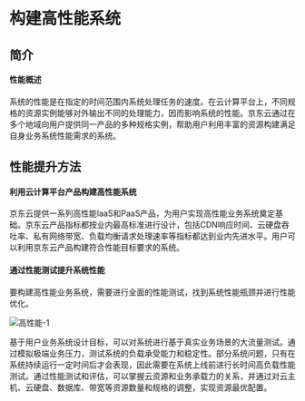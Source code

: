 # 构建高性能系统

## 简介

#### 性能概述

系统的性能是在指定的时间范围内系统处理任务的速度。在云计算平台上，不同规格的资源实例能够对外输出不同的处理能力，因而影响系统的性能。京东云通过在多个地域向用户提供同一产品的多种规格实例，帮助用户利用丰富的资源构建满足自身业务系统性能需求的系统。

## 性能提升方法

#### 利用云计算平台产品构建高性能系统

京东云提供一系列高性能IaaS和PaaS产品，为用户实现高性能业务系统奠定基础。京东云产品指标都按业内最高标准进行设计，包括CDN响应时间、云硬盘吞吐率、私有网络带宽、负载均衡请求处理速率等指标都达到业内先进水平。用户可以利用京东云产品构建符合性能目标要求的系统。

#### 通过性能测试提升系统性能

要构建高性能业务系统，需要进行全面的性能测试，找到系统性能瓶颈并进行性能优化。

  ![高性能-1](D:\fengdanyang\Desktop\whitepaper\new-666\高性能-1.png)                                     

基于用户业务系统设计目标，可以对系统进行基于真实业务场景的大流量测试。通过模拟极端业务压力，测试系统的负载承受能力和稳定性。部分系统问题，只有在系统持续运行一定时间后才会表现，因此需要在系统上线前进行长时间高负载性能测试。通过性能测试和评估，可以掌握云资源和业务承载力的关系，并通过对云主机、云硬盘、数据库、带宽等资源数量和规格的调整，实现资源最优配置。